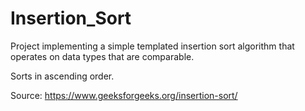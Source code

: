 # Insertion_Sort
Project implementing a simple templated insertion sort algorithm that operates on data types that are comparable.

Sorts in ascending order.

Source:
https://www.geeksforgeeks.org/insertion-sort/
